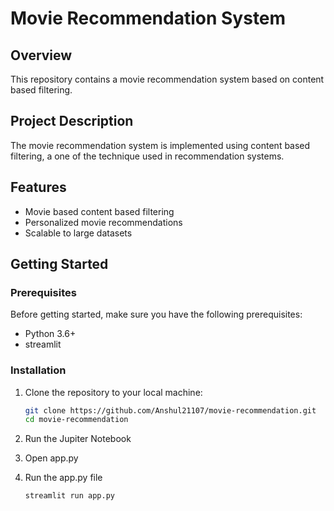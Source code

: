 # Movie Recommendation System

## Overview

This repository contains a movie recommendation system based on content based filtering.

## Project Description

The movie recommendation system is implemented using content based filtering, a one of the technique used in recommendation systems.

## Features

- Movie based content based filtering
- Personalized movie recommendations
- Scalable to large datasets


## Getting Started

### Prerequisites

Before getting started, make sure you have the following prerequisites:

- Python 3.6+
- streamlit

### Installation

1. Clone the repository to your local machine:

   ```bash
   git clone https://github.com/Anshul21107/movie-recommendation.git
   cd movie-recommendation
2. Run the Jupiter Notebook

3. Open app.py

4. Run the app.py file
   ```bash
   streamlit run app.py

